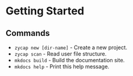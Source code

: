 # Getting Started

## Commands

* `zycap new [dir-name]` - Create a new project.
* `zycap scan` - Read user file structure.
* `mkdocs build` - Build the documentation site.
* `mkdocs help` - Print this help message.